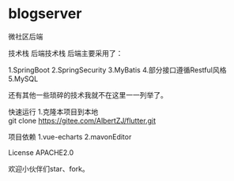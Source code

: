 # blogserver
微社区后端

技术栈
后端技术栈
后端主要采用了：

1.SpringBoot
2.SpringSecurity
3.MyBatis
4.部分接口遵循Restful风格
5.MySQL

还有其他一些琐碎的技术我就不在这里一一列举了。

快速运行
1.克隆本项目到本地  
git clone https://gitee.com/AlbertZJ/flutter.git

项目依赖
1.vue-echarts
2.mavonEditor

License
APACHE2.0

欢迎小伙伴们star、fork。
